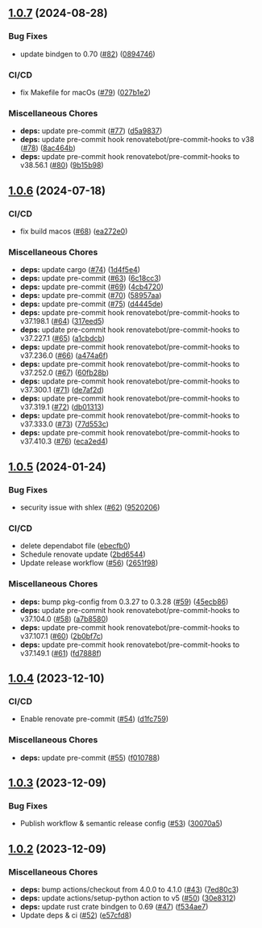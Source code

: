 ## [1.0.7](https://github.com/AzHicham/openslide-sys/compare/1.0.6...1.0.7) (2024-08-28)


### Bug Fixes

* update bindgen to 0.70 ([#82](https://github.com/AzHicham/openslide-sys/issues/82)) ([0894746](https://github.com/AzHicham/openslide-sys/commit/089474670fc8456f3c91066b7fd1a235967a825c))


### CI/CD

* fix Makefile for macOs ([#79](https://github.com/AzHicham/openslide-sys/issues/79)) ([027b1e2](https://github.com/AzHicham/openslide-sys/commit/027b1e23e472042b0c72df91e62abc448fbfdb6e))


### Miscellaneous Chores

* **deps:** update pre-commit ([#77](https://github.com/AzHicham/openslide-sys/issues/77)) ([d5a9837](https://github.com/AzHicham/openslide-sys/commit/d5a983774386f062f6539e87b852a1cb180f517f))
* **deps:** update pre-commit hook renovatebot/pre-commit-hooks to v38 ([#78](https://github.com/AzHicham/openslide-sys/issues/78)) ([8ac464b](https://github.com/AzHicham/openslide-sys/commit/8ac464b451edb0d838dcac6b43cf3fdf04169919))
* **deps:** update pre-commit hook renovatebot/pre-commit-hooks to v38.56.1 ([#80](https://github.com/AzHicham/openslide-sys/issues/80)) ([9b15b98](https://github.com/AzHicham/openslide-sys/commit/9b15b982b520c7fb18718444edba2a9d98b03e29))

## [1.0.6](https://github.com/AzHicham/openslide-sys/compare/1.0.5...1.0.6) (2024-07-18)


### CI/CD

* fix build macos ([#68](https://github.com/AzHicham/openslide-sys/issues/68)) ([ea272e0](https://github.com/AzHicham/openslide-sys/commit/ea272e099e91487177da641a0ff97418c0ebb7d4))


### Miscellaneous Chores

* **deps:** update cargo ([#74](https://github.com/AzHicham/openslide-sys/issues/74)) ([1d4f5e4](https://github.com/AzHicham/openslide-sys/commit/1d4f5e4affe967b83c5081658a7d7d9dc39edc9e))
* **deps:** update pre-commit ([#63](https://github.com/AzHicham/openslide-sys/issues/63)) ([6c18cc3](https://github.com/AzHicham/openslide-sys/commit/6c18cc313b642aee934f0b65d1220962dec55bb6))
* **deps:** update pre-commit ([#69](https://github.com/AzHicham/openslide-sys/issues/69)) ([4cb4720](https://github.com/AzHicham/openslide-sys/commit/4cb4720ce8a856e04b1ad2380bc2390c9d1e7f46))
* **deps:** update pre-commit ([#70](https://github.com/AzHicham/openslide-sys/issues/70)) ([58957aa](https://github.com/AzHicham/openslide-sys/commit/58957aa833c3492c9160137b7b4a44a37df742c1))
* **deps:** update pre-commit ([#75](https://github.com/AzHicham/openslide-sys/issues/75)) ([d4445de](https://github.com/AzHicham/openslide-sys/commit/d4445de321527e5abe25a7afe94d67b735441714))
* **deps:** update pre-commit hook renovatebot/pre-commit-hooks to v37.198.1 ([#64](https://github.com/AzHicham/openslide-sys/issues/64)) ([317eed5](https://github.com/AzHicham/openslide-sys/commit/317eed58214bedac4199c7e35cee1b0b3b8ae061))
* **deps:** update pre-commit hook renovatebot/pre-commit-hooks to v37.227.1 ([#65](https://github.com/AzHicham/openslide-sys/issues/65)) ([a1cbdcb](https://github.com/AzHicham/openslide-sys/commit/a1cbdcb5b1b865682abb5a22c06155fc9c635a9b))
* **deps:** update pre-commit hook renovatebot/pre-commit-hooks to v37.236.0 ([#66](https://github.com/AzHicham/openslide-sys/issues/66)) ([a474a6f](https://github.com/AzHicham/openslide-sys/commit/a474a6fa578979380ba7f94d1b4d6376343cece3))
* **deps:** update pre-commit hook renovatebot/pre-commit-hooks to v37.252.0 ([#67](https://github.com/AzHicham/openslide-sys/issues/67)) ([60fb28b](https://github.com/AzHicham/openslide-sys/commit/60fb28ba6334a3c3b0d34ad7465dd9c52ca2af44))
* **deps:** update pre-commit hook renovatebot/pre-commit-hooks to v37.300.1 ([#71](https://github.com/AzHicham/openslide-sys/issues/71)) ([de7af2d](https://github.com/AzHicham/openslide-sys/commit/de7af2d41cf150435d6a4e68b804b4b7c2b6d0af))
* **deps:** update pre-commit hook renovatebot/pre-commit-hooks to v37.319.1 ([#72](https://github.com/AzHicham/openslide-sys/issues/72)) ([db01313](https://github.com/AzHicham/openslide-sys/commit/db01313f0f2497e54adf9d8eda6a529ad6fc5f79))
* **deps:** update pre-commit hook renovatebot/pre-commit-hooks to v37.333.0 ([#73](https://github.com/AzHicham/openslide-sys/issues/73)) ([77d553c](https://github.com/AzHicham/openslide-sys/commit/77d553c8d49615e69bb7223b9435c470b0ffa547))
* **deps:** update pre-commit hook renovatebot/pre-commit-hooks to v37.410.3 ([#76](https://github.com/AzHicham/openslide-sys/issues/76)) ([eca2ed4](https://github.com/AzHicham/openslide-sys/commit/eca2ed47c404ea9c7ee362d1511087f9055e784a))

## [1.0.5](https://github.com/AzHicham/openslide-sys/compare/1.0.4...1.0.5) (2024-01-24)


### Bug Fixes

* security issue with shlex ([#62](https://github.com/AzHicham/openslide-sys/issues/62)) ([9520206](https://github.com/AzHicham/openslide-sys/commit/952020696e5411ecdd1283a63fb988f1225af790))


### CI/CD

* delete dependabot file ([ebecfb0](https://github.com/AzHicham/openslide-sys/commit/ebecfb0b66997e00f0d96dead062bcdf0c53ae54))
* Schedule renovate update ([2bd6544](https://github.com/AzHicham/openslide-sys/commit/2bd654491fbb8784356a6a037c3a76c2efaa0644))
* Update release workflow ([#56](https://github.com/AzHicham/openslide-sys/issues/56)) ([2651f98](https://github.com/AzHicham/openslide-sys/commit/2651f983fa1e9ad729d06e1bf4a0aeb6c2c48ba6))


### Miscellaneous Chores

* **deps:** bump pkg-config from 0.3.27 to 0.3.28 ([#59](https://github.com/AzHicham/openslide-sys/issues/59)) ([45ecb86](https://github.com/AzHicham/openslide-sys/commit/45ecb86a90b9ba104fc6ec80be5ba104ffb524bd))
* **deps:** update pre-commit hook renovatebot/pre-commit-hooks to v37.104.0 ([#58](https://github.com/AzHicham/openslide-sys/issues/58)) ([a7b8580](https://github.com/AzHicham/openslide-sys/commit/a7b85808828c68ff5eef99451803c5b6fbfc04b9))
* **deps:** update pre-commit hook renovatebot/pre-commit-hooks to v37.107.1 ([#60](https://github.com/AzHicham/openslide-sys/issues/60)) ([2b0bf7c](https://github.com/AzHicham/openslide-sys/commit/2b0bf7c38de63dbbe111a33be325a997ce3c03f4))
* **deps:** update pre-commit hook renovatebot/pre-commit-hooks to v37.149.1 ([#61](https://github.com/AzHicham/openslide-sys/issues/61)) ([fd7888f](https://github.com/AzHicham/openslide-sys/commit/fd7888fd4f90372b825c0bf32ca5c721bb90dfb4))

## [1.0.4](https://github.com/AzHicham/openslide-sys/compare/1.0.3...1.0.4) (2023-12-10)


### CI/CD

* Enable renovate pre-commit ([#54](https://github.com/AzHicham/openslide-sys/issues/54)) ([d1fc759](https://github.com/AzHicham/openslide-sys/commit/d1fc75905b5552d51b33fac57cefe4b876c7b42d))


### Miscellaneous Chores

* **deps:** update pre-commit ([#55](https://github.com/AzHicham/openslide-sys/issues/55)) ([f010788](https://github.com/AzHicham/openslide-sys/commit/f010788790effed092682975b362ef2955ef2641))

## [1.0.3](https://github.com/AzHicham/openslide-sys/compare/1.0.2...1.0.3) (2023-12-09)


### Bug Fixes

* Publish workflow & semantic release config ([#53](https://github.com/AzHicham/openslide-sys/issues/53)) ([30070a5](https://github.com/AzHicham/openslide-sys/commit/30070a5e5a1590f236a15d1d2b91466d6f7e04e1))

## [1.0.2](https://github.com/AzHicham/openslide-sys/compare/1.0.1...1.0.2) (2023-12-09)


### Miscellaneous Chores

* **deps:** bump actions/checkout from 4.0.0 to 4.1.0 ([#43](https://github.com/AzHicham/openslide-sys/issues/43)) ([7ed80c3](https://github.com/AzHicham/openslide-sys/commit/7ed80c37f8ece0819658219a4ce2e2215750ba29))
* **deps:** update actions/setup-python action to v5 ([#50](https://github.com/AzHicham/openslide-sys/issues/50)) ([30e8312](https://github.com/AzHicham/openslide-sys/commit/30e83120ac9f881e47dfdf48a2d0ba402f1c451f))
* **deps:** update rust crate bindgen to 0.69 ([#47](https://github.com/AzHicham/openslide-sys/issues/47)) ([f534ae7](https://github.com/AzHicham/openslide-sys/commit/f534ae7e667ad30cdf39600fcda23daf9d3baf1a))
* Update deps & ci ([#52](https://github.com/AzHicham/openslide-sys/issues/52)) ([e57cfd8](https://github.com/AzHicham/openslide-sys/commit/e57cfd88aedc493254cd627a3e153d089a0739da))

